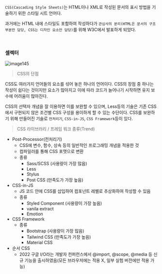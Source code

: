 `CSS(Cascading Style Sheets)`는 HTML이나 XML로 작성된 문서의 표시 방법을 기술하기 위한 스타일 시트 언어다.

과거에는 HTML 내에 스타일도 포함하여 작성하다가 `관심사의 분리(HTML은 문서의 구조부분만 담당, CSS는 디자인 요소만 담당)`를 위해 W3C에서 발표하게 되었다.

<br>

### 셀렉터

![image145](https://github.com/user-attachments/assets/3013b2d7-2a43-436e-96a4-ed666b50425f)

> CSS의 단점

CSS도 여러가지 언어들의 요소를 섞어 놓은 하나의 언어이다. CSS의 장점 중 하나는 작성이 쉽다는 것이지만 요소가 많아지고 이에 따라 코드가 늘어나기 시작하면 유지 보수에 어려움이 많아진다.

CSS의 선택자 개념을 잘 이용하면 이를 보완할 수 있으며, Less등의 기술은 기존 CSS에서 구현되지 않은 조건별 CSS 구성을 용이하게 할 수 있는 수단이다. CSS를 보완하기 위해 만들어진 기술로 `전처리기`, `CSS-in-JS`, `CSS Framework`등이 있다.

> CSS 라이브러리 / 프레임 워크 종류(Trend)

- Post-Processor(전처리기)
    - CSS에 변수, 함수, 상속 등의 일반적인 프로그래밍 개념을 적용한 것
    - 컴파일러를 통해 CSS 포맷으로 변환
    - 종류
        - Sass/SCSS (사용량이 가장 많음)
        - Less
        - Stylus
        - Post CSS (만족도가 가장 높음)
- CSS-in-JS
    - JS 코드 안에 CSS를 삽입하여 컴포넌트 레벨로 추상화하여 작성할 수 있음
    - 종류
        - Styled Component (사용량이 가장 높음)
        - vanila extract
        - Emotion
- CSS Framework
    - 종류
        - Bootstrap (사용량이 가장 많음)
        - Tailwind CSS (만족도가 가장 높음)
        - Material CSS
- 순서 CSS
    - 2022 구글 I/O라는 개발자 컨퍼런스에서 @import, @scope, @media 등 신규 기능을 출시하였음(모든 브라우저에는 적용 X, 일부 실험 버전에만 적용 가능)